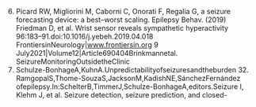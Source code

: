 6. Picard RW, Migliorini M, Caborni C, Onorati F, Regalia G, a seizure forecasting device: a best–worst scaling. Epilepsy Behav. (2019)
Friedman D, et al. Wrist sensor reveals sympathetic hyperactivity 96:183–91.doi:10.1016/j.yebeh.2019.04.018
FrontiersinNeurology|www.frontiersin.org 9 July2021|Volume12|Article690404Brinkmannetal. SeizureMonitoringOutsidetheClinic
11. Schulze-BonhageA,KuhnA.Unpredictabilityofseizuresandtheburden 32. RamgopalS,Thome-SouzaS,JacksonM,KadishNE,SánchezFernández
ofepilepsy.In:SchelterB,TimmerJ,Schulze-BonhageA,editors.Seizure I, Klehm J, et al. Seizure detection, seizure prediction, and closed-